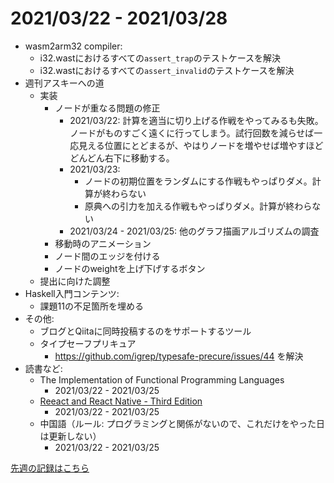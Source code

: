 # 2021/03/22 - 2021/03/28

- wasm2arm32 compiler:
    - i32.wastにおけるすべての`assert_trap`のテストケースを解決
    - i32.wastにおけるすべての`assert_invalid`のテストケースを解決
- 週刊アスキーへの道
    - 実装
        - ノードが重なる問題の修正
            - 2021/03/22: 計算を適当に切り上げる作戦をやってみるも失敗。ノードがものすごく遠くに行ってしまう。試行回数を減らせば一応見える位置にとどまるが、やはりノードを増やせば増やすほどどんどん右下に移動する。
            - 2021/03/23:
                - ノードの初期位置をランダムにする作戦もやっぱりダメ。計算が終わらない
                - 原典への引力を加える作戦もやっぱりダメ。計算が終わらない
            - 2021/03/24 - 2021/03/25: 他のグラフ描画アルゴリズムの調査
        - 移動時のアニメーション
        - ノード間のエッジを付ける
        - ノードのweightを上げ下げするボタン
    - 提出に向けた調整
- Haskell入門コンテンツ:
    - 課題11の不足箇所を埋める
- その他:
    - ブログとQiitaに同時投稿するのをサポートするツール
    - タイプセーフプリキュア
        - <https://github.com/igrep/typesafe-precure/issues/44> を解決
- 読書など:
    - The Implementation of Functional Programming Languages
        - 2021/03/22 - 2021/03/25
    - [Reeact and React Native - Third Edition](https://www.packtpub.com/product/react-and-react-native-third-edition/9781839211140)
        - 2021/03/22 - 2021/03/25
    - 中国語（ルール: プログラミングと関係がないので、これだけをやった日は更新しない）
        - 2021/03/22 - 2021/03/25

[先週の記録はこちら](https://github.com/igrep/daily-commits/blob/c7fc53bdd57e4d61c2252f96541a3f97ab011be2/yesterday.md)
